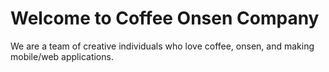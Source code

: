 Welcome to Coffee Onsen Company
=======

We are a team of creative individuals who love coffee, onsen, and making mobile/web applications.
